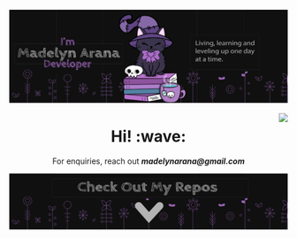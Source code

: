 ![image](assets/madelynarana.svg)
<p>
<a href="https://github.com/madelynarana">
  <img align="right" src="https://github-readme-stats.vercel.app/api/top-langs/?username=madelynarana&count_private=true&layout=compact" />
</a>
</p>
<p></p>
<h1 align='center'> Hi! :wave:</h1>

<p align='center'>For enquiries, reach out <i><b>madelynarana@gmail.com</b></i></p>

 ![image](assets/footer.svg)